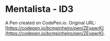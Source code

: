 # Mentalista - ID3

A Pen created on CodePen.io. Original URL: [https://codepen.io/bcmpinheiro/pen/ZEyawrK](https://codepen.io/bcmpinheiro/pen/ZEyawrK).


